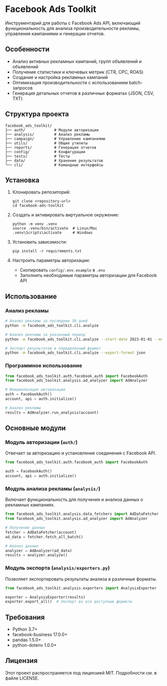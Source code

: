# Facebook Ads Toolkit

Инструментарий для работы с Facebook Ads API, включающий функциональность для анализа производительности рекламы, управления кампаниями и генерации отчетов.

## Особенности

- Анализ активных рекламных кампаний, групп объявлений и объявлений
- Получение статистики и ключевых метрик (CTR, CPC, ROAS)
- Создание и настройка рекламных кампаний
- Оптимизация производительности с использованием batch-запросов
- Генерация детальных отчетов в различных форматах (JSON, CSV, TXT)

## Структура проекта

```
facebook_ads_toolkit/
├── auth/             # Модули авторизации
├── analysis/         # Анализ рекламы
├── campaign/         # Управление кампаниями
├── utils/            # Общие утилиты
├── reports/          # Генерация отчетов
├── config/           # Конфигурации
├── tests/            # Тесты
├── data/             # Хранение результатов
└── cli/              # Командные интерфейсы
```

## Установка

1. Клонировать репозиторий:
   ```
   git clone <repository-url>
   cd facebook-ads-toolkit
   ```

2. Создать и активировать виртуальное окружение:
   ```
   python -m venv .venv
   source .venv/bin/activate  # Linux/Mac
   .venv\Scripts\activate     # Windows
   ```

3. Установить зависимости:
   ```
   pip install -r requirements.txt
   ```

4. Настроить параметры авторизации:
   - Скопировать `config/.env.example` в `.env`
   - Заполнить необходимые параметры авторизации для Facebook API

## Использование

### Анализ рекламы

```bash
# Анализ рекламы за последние 30 дней
python -m facebook_ads_toolkit.cli.analyze

# Анализ рекламы за указанный период
python -m facebook_ads_toolkit.cli.analyze --start-date 2023-01-01 --end-date 2023-01-31

# Экспорт результатов в определенный формат
python -m facebook_ads_toolkit.cli.analyze --export-format json
```

### Программное использование

```python
from facebook_ads_toolkit.auth.facebook_auth import FacebookAuth
from facebook_ads_toolkit.analysis.ad_analyzer import AdAnalyzer

# Инициализация авторизации
auth = FacebookAuth()
account, api = auth.initialize()

# Анализ рекламы
results = AdAnalyzer.run_analysis(account)
```

## Основные модули

### Модуль авторизации (`auth/`)

Отвечает за авторизацию и установление соединения с Facebook API.

```python
from facebook_ads_toolkit.auth.facebook_auth import FacebookAuth

auth = FacebookAuth()
account, api = auth.initialize()
```

### Модуль анализа рекламы (`analysis/`)

Включает функциональность для получения и анализа данных о рекламных кампаниях.

```python
from facebook_ads_toolkit.analysis.data_fetchers import AdDataFetcher
from facebook_ads_toolkit.analysis.ad_analyzer import AdAnalyzer

# Получение данных
fetcher = AdDataFetcher(account)
ad_data = fetcher.fetch_all_batch()

# Анализ данных
analyzer = AdAnalyzer(ad_data)
results = analyzer.analyze()
```

### Модуль экспорта (`analysis/exporters.py`)

Позволяет экспортировать результаты анализа в различные форматы.

```python
from facebook_ads_toolkit.analysis.exporters import AnalysisExporter

exporter = AnalysisExporter(results)
exporter.export_all()  # Экспорт во все доступные форматы
```

## Требования

- Python 3.7+
- facebook-business 17.0.0+
- pandas 1.5.0+
- python-dotenv 1.0.0+

## Лицензия

Этот проект распространяется под лицензией MIT. Подробности см. в файле LICENSE. 